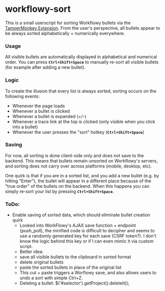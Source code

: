 # workflowy-sort

This is a small userscript for sorting Workflowy bullets via the [TamperMonkey Extension](https://tampermonkey.net/). From the user's perspective, all bullets appear to be always sorted alphabetically + numerically everywhere.

### Usage

All visible bullets are automatically displayed in alphabetical and numerical order.
You can press **`Ctrl+Shift+Space`** to manually re-sort all visible bullets (for example after adding a new bullet).

### Logic

 To create the illusion that every list is always sorted, sorting occurs on the following events: 

  - Whenever the page loads
  - Whenever a bullet is clicked
  - Whenever a bullet is expanded (+/-)
  - Whenever a trace link at the top is clicked (only visible when you click into a bullet)
  - Whenever the user presses the "sort" hotkey (**`Ctrl+Shift+Space`**)

### Saving

For now, all sorting is done client-side only and does not save to the backend. This means that bullets remain unsorted on Workflowy's servers, and sorting does not carry over across platforms (mobile, desktop, etc).

One quirk is that if you are in a sorted list, and you add a new bullet (e.g. by hitting "Enter"), the bullet will appear in a different place because of the "true order" of the bullets on the backend. When this happens you can simply re-sort your list by pressing **`Ctrl+Shift+Space`**.


### ToDo:

  - Enable saving of sorted data, which should eliminate bullet creation quirk
    - Looked into WorkFlowy's AJAX save function + endpoint (push_poll), the minified code is difficult to decipher and seems to use a randomly generated key for each save (CSRF token?). I don't know the logic behind this key or if I can even mimic it via custom script.
    - Better idea:
     - save all visible bullets to the clipboard in sorted format
     - delete original bullets
     - paste the sorted bullets in place of the original list
    - This cut + paste triggers a Worflowy save, and also allows users to undo a sort with simple Ctrl+Z.
    - Deleting a bullet: $('#selector').getProject().deleteIt();

